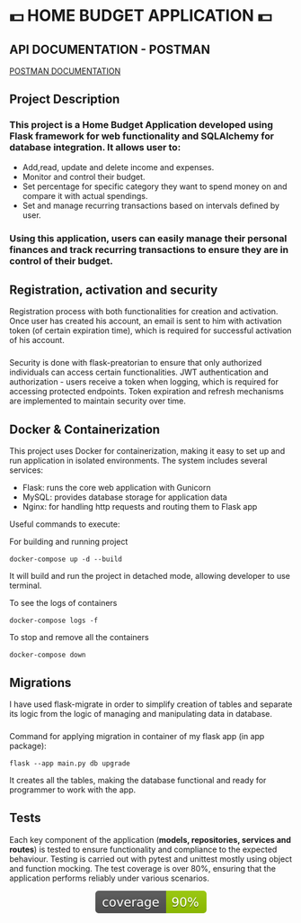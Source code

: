 # 💵 HOME BUDGET APPLICATION  💵

## API DOCUMENTATION - POSTMAN 
[POSTMAN DOCUMENTATION](https://documenter.getpostman.com/view/36229565/2sAXxPBZBW)

## Project Description
### This project is a Home Budget Application developed using Flask framework for web functionality and SQLAlchemy for database integration. It allows user to:
- Add,read, update and delete income and expenses.
- Monitor and control their budget.
- Set percentage for specific category they want to spend money on and compare it with actual spendings.
- Set and manage recurring transactions based on intervals defined by user. 

### Using this application, users can easily manage their personal finances and track recurring transactions to ensure they are in control of their budget.

## Registration, activation and security

Registration process with both functionalities for creation and activation. Once user has created his account, an email is sent to him with activation token (of certain expiration time), which is required for successful activation of his account. 
### 
Security is done with flask-preatorian to ensure that only authorized individuals can access certain functionalities.
JWT authentication and authorization - users receive a token when logging, which is required for accessing protected endpoints. Token expiration and refresh mechanisms are implemented to maintain security over time. 


## Docker & Containerization
This project uses Docker for containerization, making it easy to set up and run application in isolated environments. The system includes several services:
- Flask: runs the core web application with Gunicorn
- MySQL: provides database storage for application data
- Nginx: for handling http requests and routing them to Flask app

Useful commands to execute:

For building and running project
```
docker-compose up -d --build
```
It will build and run the project in detached mode, allowing developer to use terminal.

To see the logs of containers
```
docker-compose logs -f
```
To stop and remove all the containers
```
docker-compose down
```

## Migrations
I have used flask-migrate in order to simplify creation of tables and separate its logic from the logic of managing and manipulating data in database. 
### 
Command for applying migration in container of my flask app (in app package):
```
flask --app main.py db upgrade
```
It creates all the tables, making the database functional and ready for programmer to work with the app.

## Tests
Each key component of the application (__models, repositories, services and routes__) is tested to ensure functionality and compliance to the expected behaviour. Testing is carried out with pytest and unittest mostly using object and function mocking. The test coverage is over 80%, ensuring that the application performs reliably under various scenarios.


<div align="center">
    <img src="coverage.svg" alt="coverage">
</div>
